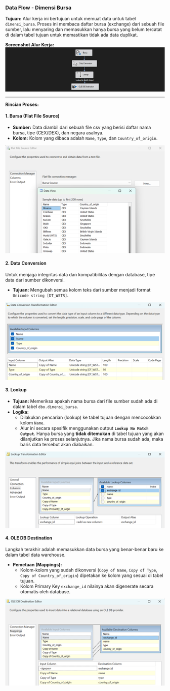 ### **Data Flow - Dimensi Bursa**

**Tujuan:** Alur kerja ini bertujuan untuk memuat data untuk tabel `dimensi_bursa`. Proses ini membaca daftar bursa (exchange) dari sebuah file sumber, lalu menyaring dan memasukkan hanya bursa yang belum tercatat di dalam tabel tujuan untuk memastikan tidak ada data duplikat.

**Screenshot Alur Kerja:**
![Alur Kerja untuk Dimensi Bursa](img/bursa-flow-task.png)

---

**Rincian Proses:**

#### 1. Bursa (Flat File Source)
* **Sumber:** Data diambil dari sebuah file csv yang berisi daftar nama bursa, tipe (CEX/DEX), dan negara asalnya.
* **Kolom:** Kolom yang dibaca adalah `Name`, `Type`, dan `Country_of_origin`.

![Data Sumber dari Flat File Bursa](img/bursa-flat-file-source.png)

#### 2. Data Conversion
Untuk menjaga integritas data dan kompatibilitas dengan database, tipe data dari sumber dikonversi.
* **Tujuan:** Mengubah semua kolom teks dari sumber menjadi format `Unicode string [DT_WSTR]`.

![Konversi Tipe Data untuk Kolom Bursa](img/bursa-data-conversion.png)

#### 3. Lookup
* **Tujuan:** Memeriksa apakah nama bursa dari file sumber sudah ada di dalam tabel `dbo.dimensi_bursa`.
* **Logika:**
    * Dilakukan pencarian (lookup) ke tabel tujuan dengan mencocokkan kolom `Name`.
    * Alur ini secara spesifik menggunakan output **`Lookup No Match Output`**. Hanya bursa yang **tidak ditemukan** di tabel tujuan yang akan dilanjutkan ke proses selanjutnya. Jika nama bursa sudah ada, maka baris data tersebut akan diabaikan.

![Konfigurasi Lookup untuk Menemukan Bursa Baru](img/bursa-lookup.png)

#### 4. OLE DB Destination
Langkah terakhir adalah memasukkan data bursa yang benar-benar baru ke dalam tabel data warehouse.
* **Pemetaan (Mappings):**
    * Kolom-kolom yang sudah dikonversi (`Copy of Name`, `Copy of Type`, `Copy of Country_of_origin`) dipetakan ke kolom yang sesuai di tabel tujuan.
    * Kolom Primary Key `exchange_id` nilainya akan digenerate secara otomatis oleh database.

![Pemetaan Kolom ke Tabel Tujuan](img/bursa-mapping.png)